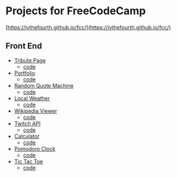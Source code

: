 # Projects for FreeCodeCamp
[https://ivthefourth.github.io/fcc/](https://ivthefourth.github.io/fcc/)
## Front End
- [Tribute Page](https://ivthefourth.github.io/fcc/front-end/tribute-page/)
  - [code]()
- [Portfolio](https://ivthefourth.github.io/portfolio/)
  - [code]()
- [Random Quote Machine](https://ivthefourth.github.io/fcc/front-end/quote-machine/)
  - [code]()
- [Local Weather](http://codepen.io/ivthefourth/pen/rmQRKL)
  - [code]()
- [Wikipedia Viewer](https://ivthefourth.github.io/fcc/front-end/wiki-viewer/)
  - [code]()
- [Twitch API]()
  - [code]()
- [Calculator](https://ivthefourth.github.io/fcc/front-end/calculator)
  - [code]()
- [Pomodoro Clock]()
  - [code]()
- [Tic Tac Toe](https://ivthefourth.github.io/fcc/front-end/tic-tac-toe/)
  - [code]()
